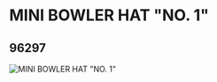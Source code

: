 # MINI BOWLER HAT "NO. 1"
## 96297
![MINI BOWLER HAT "NO. 1"](https://lc-www-live-s.legocdn.com/media/bricks/5/2/4636531.jpg)